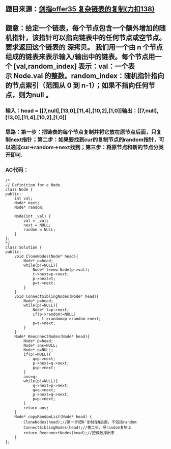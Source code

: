 ## 题目来源：[剑指offer35 复杂链表的复制(力扣138)](https://leetcode-cn.com/problems/copy-list-with-random-pointer/)

## 题意：给定一个链表，每个节点包含一个额外增加的随机指针，该指针可以指向链表中的任何节点或空节点。要求返回这个链表的 深拷贝。 我们用一个由 n 个节点组成的链表来表示输入/输出中的链表。每个节点用一个 [val,random_index] 表示：val：一个表示 Node.val 的整数。random_index：随机指针指向的节点索引（范围从 0 到 n-1）；如果不指向任何节点，则为null 。

### 输入：head = [[7,null],[13,0],[11,4],[10,2],[1,0]]输出：[[7,null],[13,0],[11,4],[10,2],[1,0]]

### 思路：第一步：把链表的每个节点复制并将它放在原节点后面，只复制next指针；第二步：如果要找到cur的复制节点的random指针，可以通过cur->random->next找到；第三步：将原节点和新的节点分类开即可.

### AC代码：

```
/*
// Definition for a Node.
class Node {
public:
    int val;
    Node* next;
    Node* random;
    
    Node(int _val) {
        val = _val;
        next = NULL;
        random = NULL;
    }
};
*/
class Solution {
public:
    void CloneNodes(Node* head){
        Node* p=head;
        while(p!=NULL){
            Node* t=new Node(p->val);
            t->next=p->next;
            p->next=t;
            p=t->next;
        }
    }
    void ConnectSiblingNodes(Node* head){
        Node* p=head;
        while(p!=NULL){
            Node* t=p->next;
            if(p->random!=NULL)
                t->random=p->random->next;
            p=t->next;
        }
    }
    Node* ReocnnectNodes(Node* head){
        Node* p=head;
        Node* ans=NULL;
        Node* q=NULL;
        if(p!=NULL){
            q=p->next;
            p->next=q->next;
            p=p->next;
        }
        ans=q;
        while(p!=NULL){
            q->next=p->next;
            q=q->next;
            p->next=q->next;
            p=p->next;
        }
        return ans;
    }
    Node* copyRandomList(Node* head) {
        CloneNodes(head);//第一步把N'复制在N后面，不包括random
        ConnectSiblingNodes(head);//第二步，把random复制上
        return ReocnnectNodes(head);//把偶数择出来
    }
};
```

